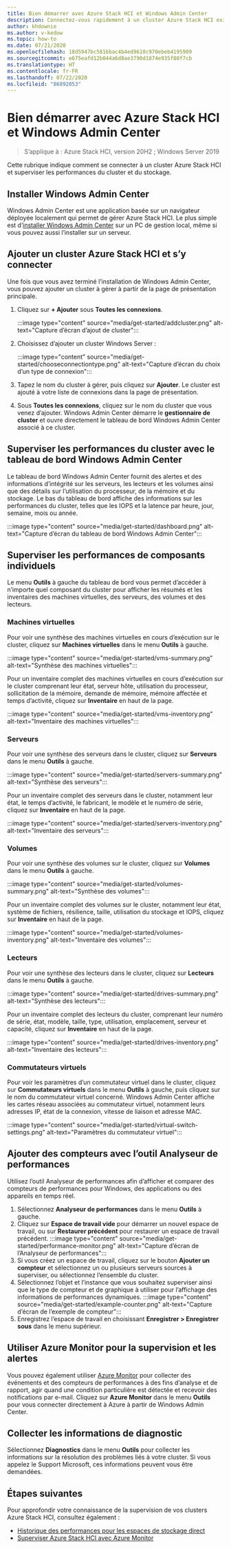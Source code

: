 ```yaml
---
title: Bien démarrer avec Azure Stack HCI et Windows Admin Center
description: Connectez-vous rapidement à un cluster Azure Stack HCI existant et utilisez Windows Admin Center pour superviser les performances du cluster et du stockage.
author: khdownie
ms.author: v-kedow
ms.topic: how-to
ms.date: 07/21/2020
ms.openlocfilehash: 18d5947bc5816bac4b4ed9610c970ebeb4195909
ms.sourcegitcommit: e675eafd12b044a6d8ae3790d1874e935f80f7cb
ms.translationtype: HT
ms.contentlocale: fr-FR
ms.lasthandoff: 07/22/2020
ms.locfileid: "86892053"
---
```

# <a name="get-started-with-azure-stack-hci-and-windows-admin-center"></a>Bien démarrer avec Azure Stack HCI et Windows Admin Center

> S’applique à : Azure Stack HCI, version 20H2 ; Windows Server 2019

Cette rubrique indique comment se connecter à un cluster Azure Stack HCI et superviser les performances du cluster et du stockage.

## <a name="install-windows-admin-center"></a>Installer Windows Admin Center

Windows Admin Center est une application basée sur un navigateur déployée localement qui permet de gérer Azure Stack HCI. Le plus simple est d’[installer Windows Admin Center](/windows-server/manage/windows-admin-center/deploy/install) sur un PC de gestion local, même si vous pouvez aussi l’installer sur un serveur.

## <a name="add-and-connect-to-an-azure-stack-hci-cluster"></a>Ajouter un cluster Azure Stack HCI et s’y connecter

Une fois que vous avez terminé l’installation de Windows Admin Center, vous pouvez ajouter un cluster à gérer à partir de la page de présentation principale.

1. Cliquez sur **+ Ajouter** sous **Toutes les connexions**.

    :::image type="content" source="media/get-started/addcluster.png" alt-text="Capture d’écran d’ajout de cluster":::

2. Choisissez d’ajouter un cluster Windows Server :

    :::image type="content" source="media/get-started/chooseconnectiontype.png" alt-text="Capture d’écran du choix d’un type de connexion":::

3. Tapez le nom du cluster à gérer, puis cliquez sur **Ajouter**. Le cluster est ajouté à votre liste de connexions dans la page de présentation.

4. Sous **Toutes les connexions**, cliquez sur le nom du cluster que vous venez d’ajouter. Windows Admin Center démarre le **gestionnaire de cluster** et ouvre directement le tableau de bord Windows Admin Center associé à ce cluster.

## <a name="monitor-cluster-performance-with-the-windows-admin-center-dashboard"></a>Superviser les performances du cluster avec le tableau de bord Windows Admin Center

Le tableau de bord Windows Admin Center fournit des alertes et des informations d’intégrité sur les serveurs, les lecteurs et les volumes ainsi que des détails sur l’utilisation du processeur, de la mémoire et du stockage. Le bas du tableau de bord affiche des informations sur les performances du cluster, telles que les IOPS et la latence par heure, jour, semaine, mois ou année.

:::image type="content" source="media/get-started/dashboard.png" alt-text="Capture d’écran du tableau de bord Windows Admin Center":::

## <a name="monitor-performance-of-individual-components"></a>Superviser les performances de composants individuels

Le menu **Outils** à gauche du tableau de bord vous permet d’accéder à n’importe quel composant du cluster pour afficher les résumés et les inventaires des machines virtuelles, des serveurs, des volumes et des lecteurs.

### <a name="virtual-machines"></a>Machines virtuelles

Pour voir une synthèse des machines virtuelles en cours d’exécution sur le cluster, cliquez sur **Machines virtuelles** dans le menu **Outils** à gauche.

:::image type="content" source="media/get-started/vms-summary.png" alt-text="Synthèse des machines virtuelles":::

Pour un inventaire complet des machines virtuelles en cours d’exécution sur le cluster comprenant leur état, serveur hôte, utilisation du processeur, sollicitation de la mémoire, demande de mémoire, mémoire affectée et temps d’activité, cliquez sur **Inventaire** en haut de la page.

:::image type="content" source="media/get-started/vms-inventory.png" alt-text="Inventaire des machines virtuelles":::

### <a name="servers"></a>Serveurs

Pour voir une synthèse des serveurs dans le cluster, cliquez sur **Serveurs** dans le menu **Outils** à gauche.

:::image type="content" source="media/get-started/servers-summary.png" alt-text="Synthèse des serveurs":::

Pour un inventaire complet des serveurs dans le cluster, notamment leur état, le temps d’activité, le fabricant, le modèle et le numéro de série, cliquez sur **Inventaire** en haut de la page.

:::image type="content" source="media/get-started/servers-inventory.png" alt-text="Inventaire des serveurs":::

### <a name="volumes"></a>Volumes

Pour voir une synthèse des volumes sur le cluster, cliquez sur **Volumes** dans le menu **Outils** à gauche.

:::image type="content" source="media/get-started/volumes-summary.png" alt-text="Synthèse des volumes":::

Pour un inventaire complet des volumes sur le cluster, notamment leur état, système de fichiers, résilience, taille, utilisation du stockage et IOPS, cliquez sur **Inventaire** en haut de la page.

:::image type="content" source="media/get-started/volumes-inventory.png" alt-text="Inventaire des volumes":::

### <a name="drives"></a>Lecteurs

Pour voir une synthèse des lecteurs dans le cluster, cliquez sur **Lecteurs** dans le menu **Outils** à gauche.

:::image type="content" source="media/get-started/drives-summary.png" alt-text="Synthèse des lecteurs":::

Pour un inventaire complet des lecteurs du cluster, comprenant leur numéro de série, état, modèle, taille, type, utilisation, emplacement, serveur et capacité, cliquez sur **Inventaire** en haut de la page.

:::image type="content" source="media/get-started/drives-inventory.png" alt-text="Inventaire des lecteurs":::

### <a name="virtual-switches"></a>Commutateurs virtuels

Pour voir les paramètres d’un commutateur virtuel dans le cluster, cliquez sur **Commutateurs virtuels** dans le menu **Outils** à gauche, puis cliquez sur le nom du commutateur virtuel concerné. Windows Admin Center affiche les cartes réseau associées au commutateur virtuel, notamment leurs adresses IP, état de la connexion, vitesse de liaison et adresse MAC.

:::image type="content" source="media/get-started/virtual-switch-settings.png" alt-text="Paramètres du commutateur virtuel":::

## <a name="add-counters-with-the-performance-monitor-tool"></a>Ajouter des compteurs avec l’outil Analyseur de performances

Utilisez l’outil Analyseur de performances afin d’afficher et comparer des compteurs de performances pour Windows, des applications ou des appareils en temps réel.

1. Sélectionnez **Analyseur de performances** dans le menu **Outils** à gauche.
2. Cliquez sur **Espace de travail vide** pour démarrer un nouvel espace de travail, ou sur **Restaurer précédent** pour restaurer un espace de travail précédent.
    :::image type="content" source="media/get-started/performance-monitor.png" alt-text="Capture d’écran de l’Analyseur de performances":::
3. Si vous créez un espace de travail, cliquez sur le bouton **Ajouter un compteur** et sélectionnez un ou plusieurs serveurs sources à superviser, ou sélectionnez l’ensemble du cluster.
4. Sélectionnez l’objet et l’instance que vous souhaitez superviser ainsi que le type de compteur et de graphique à utiliser pour l’affichage des informations de performances dynamiques.
    :::image type="content" source="media/get-started/example-counter.png" alt-text="Capture d’écran de l’exemple de compteur":::
5. Enregistrez l’espace de travail en choisissant **Enregistrer > Enregistrer sous** dans le menu supérieur.

## <a name="use-azure-monitor-for-monitoring-and-alerts"></a>Utiliser Azure Monitor pour la supervision et les alertes

Vous pouvez également utiliser [Azure Monitor](manage/azure-monitor.md) pour collecter des événements et des compteurs de performances à des fins d’analyse et de rapport, agir quand une condition particulière est détectée et recevoir des notifications par e-mail. Cliquez sur **Azure Monitor** dans le menu **Outils** pour vous connecter directement à Azure à partir de Windows Admin Center.

## <a name="collect-diagnostics-information"></a>Collecter les informations de diagnostic

Sélectionnez **Diagnostics** dans le menu **Outils** pour collecter les informations sur la résolution des problèmes liés à votre cluster. Si vous appelez le Support Microsoft, ces informations peuvent vous être demandées.

## <a name="next-steps"></a>Étapes suivantes

Pour approfondir votre connaissance de la supervision de vos clusters Azure Stack HCI, consultez également :

- [Historique des performances pour les espaces de stockage direct](/windows-server/storage/storage-spaces/performance-history)
- [Superviser Azure Stack HCI avec Azure Monitor](manage/azure-monitor.md)

